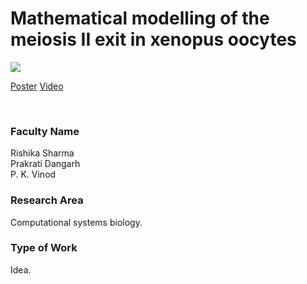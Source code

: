 # Mathematical modelling of the meiosis II exit in xenopus oocytes

![](https://i.imgur.com/j1U2CF6.png)



[Poster](08.%20Mathematical%20modelling%20of%20the%20meiosis%20II%20exit%20in%20xenopus%20oocytes.pdf)
[Video](https://youtu.be/LnMJedmaMwA)

<br>


### Faculty Name

Rishika Sharma<br>
Prakrati Dangarh<br>
P. K. Vinod


### Research Area

Computational systems biology.


### Type of Work

Idea.
